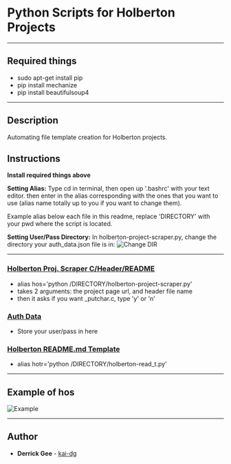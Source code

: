 # Python Scripts for Holberton Projects

---

## Required things

* sudo apt-get install pip
* pip install mechanize
* pip install beautifulsoup4

---

## Description

Automating file template creation for Holberton projects.

## Instructions

**Install required things above**

**Setting Alias:** Type cd in terminal, then open up '.bashrc' with your text editor. then enter in the alias corresponding with the ones that you want to use (alias name totally up to you if you want to change them).

Example alias below each file in this readme, replace 'DIRECTORY' with your pwd where the script is located.

**Setting User/Pass Directory:** In holberton-project-scraper.py, change the directory your auth_data.json file is in:
![Change DIR](https://i.imgur.com/ZUemUzV.png)

---

### [Holberton Proj. Scraper C/Header/README](./holberton-project-scraper.py)
* alias hos='python /DIRECTORY/holberton-project-scraper.py'
* takes 2 arguments: the project page url, and header file name
* then it asks if you want _putchar.c, type 'y' or 'n'

### [Auth Data](./auth_data.json)
* Store your user/pass in here

### [Holberton README.md Template](./holberton-read_t.py)
* alias hotr='python /DIRECTORY/holberton-read_t.py'

---
## Example of hos

![Example](https://i.imgur.com/WoXBDUQ.png)

---

## Author
* **Derrick Gee** - [kai-dg](https://github.com/kai-dg)
